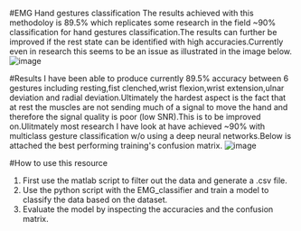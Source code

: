 #EMG Hand gestures classification 
The results achieved with this methodoloy is 89.5% which replicates some research in the field ~90% classification for hand gestures classification.The results can further be improved if 
the rest state can be identified with high accuracies.Currently even in research this seems to be an issue as illustrated in the image below.![image](https://github.com/user-attachments/assets/6f788eb1-edc4-4ff4-a570-d6818716243c) 


#Results 
I have been able to produce currently 89.5% accuracy between 6 gestures including resting,fist clenched,wrist flexion,wrist extension,ulnar deviation and radial deviation.Ultimately the hardest aspect is the fact that at rest the muscles are not sending much of a signal to move the hand and therefore the signal quality is poor (low SNR).This is to be improved on.Ulitmately most research I have look at have achieved ~90% with multiclass gesture classification w/o using a deep neural networks.Below is attached the best performing training's confusion matrix. 
![image](https://github.com/user-attachments/assets/c915a66e-754b-4ec8-949b-e35fbeea93bc)

 


#How to use this resource  
1. First use the matlab script to filter out the data and generate a .csv file. 
2. Use the python script with the EMG_classifier and train a model to classify the data based on the dataset.
3. Evaluate the model by inspecting the accuracies and the confusion matrix.



